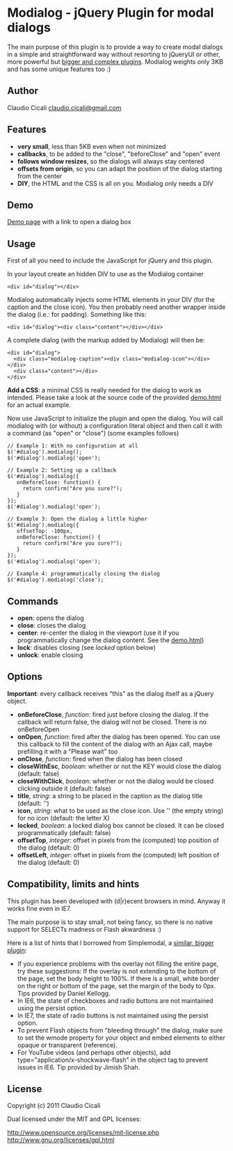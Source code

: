 
Modialog - jQuery Plugin for modal dialogs
=

The main purpose of this plugin is to provide a way to create modal dialogs in a simple and straightforward way without resorting to jQueryUI or other, more powerful but [bigger and complex plugins]. Modialog weights only 3KB and has some unique features too :)
 
Author
-

Claudio Cicali <claudio.cicali@gmail.com>

Features
-

- **very small**, less than 5KB even when not minimized
- **callbacks**, to be added to the "close", "beforeClose" and "open" event
- **follows window resizes**, so the dialogs will always stay centered
- **offsets from origin**, so you can adapt the position of the dialog starting from the center
- **DIY**, the HTML and the CSS is all on you. Modialog only needs a DIV

Demo
-

[Demo page] with a link to open a dialog box

Usage
-

First of all you need to include the JavaScript for jQuery and this plugin.

In your layout create an hidden DIV to use as the Modialog container

    <div id="dialog"></div>

Modialog automatically injects some HTML elements in your DIV (for the caption and the close icon). You then probably need another wrapper inside the dialog (i.e.: for padding). Something like this:

    <div id="dialog"><div class="content"></div></div>

A complete dialog (with the markup added by Modialog) will then be:

    <div id="dialog">
      <div class="modialog-caption"><div class="modialog-icon"></div></div>
      <div class="content"></div>
    </div>

**Add a CSS**: a minimal CSS is really needed for the dialog to work as intended. Please take a look at the source code of the provided [demo.html] for an actual example.

Now use JavaScript to initialize the plugin and open the dialog. You will call modialog with (or without) a configuration literal object and then call it with a command (as "open" or "close") (some examples follows)

    // Example 1: With no configuration at all
    $('#dialog').modialog();
    $('#dialog').modialog('open');

    // Example 2: Setting up a callback
    $('#dialog').modialog({
       onBeforeClose: function() {
         return confirm("Are you sure?");
       }
    });
    $('#dialog').modialog('open');

    // Example 3: Open the dialog a little higher
    $('#dialog').modialog({
       offsetTop: -100px,
       onBeforeClose: function() {
         return confirm("Are you sure?");
       }
    });
    $('#dialog').modialog('open');
    
    // Example 4: programmatically closing the dialog
    $('#dialog').modialog('close');

Commands
-

- **open**: opens the dialog
- **close**: closes the dialog
- **center**: re-center the dialog in the viewport (use it if you programmatically change the dialog content. See the [demo.html])
- **lock**: disables closing (see *locked* option below)
- **unlock**: enable closing
    
Options
-

**Important**: every callback receives "this" as the dialog itself as a jQuery object.

- **onBeforeClose**, *function*: fired just before closing the dialog. If the callback will return false, the dialog will not be closed. There is no onBeforeOpen
- **onOpen**, *function*: fired after the dialog has been opened. You can use this callback to fill the content of the dialog with an Ajax call, maybe prefilling it with a "Please wait" too
- **onClose**, *function*: fired when the dialog has been closed
- **closeWithEsc**, *boolean*: whether or not the KEY would close the dialog (default: false)
- **closeWithClick**, *boolean*: whether or not the dialog would be closed clicking outside it (default: false)
- **title**, *string*: a string to be placed in the caption as the dialog title (default: '')
- **icon**, *string*: what to be used as the close icon. Use '' (the empty string) for no icon (default: the letter X)
- **locked**, *boolean*: a locked dialog box cannot be closed. It can be closed programmatically (default: false)
- **offsetTop**, *integer*: offset in pixels from the (computed) top position of the dialog (default: 0)
- **offsetLeft**, *integer*: offset in pixels from the (computed) left position of the dialog (default: 0)

Compatibility, limits and hints
-

This plugin has been developed with (d|r)ecent browsers in mind. Anyway it works fine even in IE7.

The main purpose is to stay small, not being fancy, so there is no native support for SELECTs madness or Flash akwardness :) 

Here is a list of hints that I borrowed from Simplemodal, a [similar, bigger plugin]:

- If you experience problems with the overlay not filling the entire page, try these suggestions: If the overlay is not extending to the bottom of the page, set the body height to 100%. If there is a small, white border on the right or bottom of the page, set the margin of the body to 0px. Tips provided by Daniel Kellogg.
- In IE6, the state of checkboxes and radio buttons are not maintained using the persist option.
- In IE7, the state of radio buttons is not maintained using the persist option.
- To prevent Flash objects from "bleeding through" the dialog, make sure to set the wmode property for your object and embed elements to either opaque or transparent (reference).
- For YouTube videos (and perhaps other objects), add type="application/x-shockwave-flash" in the object tag to prevent issues in IE6. Tip provided by Jimish Shah.

License
-

Copyright (c) 2011 Claudio Cicali

Dual licensed under the MIT and GPL licenses:

  http://www.opensource.org/licenses/mit-license.php
  http://www.gnu.org/licenses/gpl.html
  
[demo.html]: http://claudioc.github.com/modialog/demo.html
[Demo page]: http://claudioc.github.com/modialog/demo.html
[similar, bigger plugin]: http://www.ericmmartin.com/projects/simplemodal/
[bigger and complex plugins]: https://itswadesh.wordpress.com/2011/04/13/15-jquery-popup-modal-dialog-plugins-and-tutorials/


